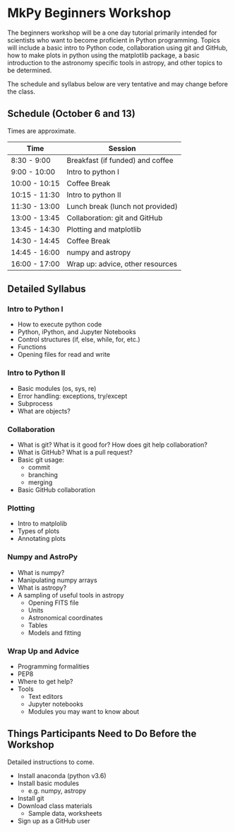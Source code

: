 # MkPy Beginners Workshop

The beginners workshop will be a one day tutorial primarily intended for scientists who want to become proficient in Python programming.  Topics will include a basic intro to Python code, collaboration using git and GitHub, how to make plots in python using the matplotlib package, a basic introduction to the astronomy specific tools in astropy, and other topics to be determined.

The schedule and syllabus below are very tentative and may change before the class.


## Schedule (October 6 and 13)

Times are approximate.

| Time | Session |
|------|--------|
|  8:30 - 9:00  | Breakfast (if funded) and coffee |
|  9:00 - 10:00 | Intro to python I |
| 10:00 - 10:15 | Coffee Break |
| 10:15 - 11:30 | Intro to python II |
| 11:30 - 13:00 | Lunch break (lunch not provided) |
| 13:00 - 13:45 | Collaboration: git and GitHub |
| 13:45 - 14:30 | Plotting and matplotlib |
| 14:30 - 14:45 | Coffee Break |
| 14:45 - 16:00 | numpy and astropy |
| 16:00 - 17:00 | Wrap up: advice, other resources |

## Detailed Syllabus

### Intro to Python I

* How to execute python code
* Python, iPython, and Jupyter Notebooks
* Control structures (if, else, while, for, etc.)
* Functions
* Opening files for read and write

### Intro to Python II

* Basic modules (os, sys, re)
* Error handling: exceptions, try/except
* Subprocess
* What are objects?

### Collaboration

* What is git?  What is it good for?  How does git help collaboration?
* What is GitHub?  What is a pull request?
* Basic git usage:
    * commit
    * branching
    * merging
* Basic GitHub collaboration

### Plotting

* Intro to matplolib
* Types of plots
* Annotating plots

### Numpy and AstroPy

* What is numpy?
* Manipulating numpy arrays
* What is astropy?
* A sampling of useful tools in astropy
    * Opening FITS file
    * Units
    * Astronomical coordinates
    * Tables
    * Models and fitting

### Wrap Up and Advice

* Programming formalities
* PEP8
* Where to get help?
* Tools
    * Text editors
    * Jupyter notebooks
    * Modules you may want to know about

## Things Participants Need to Do Before the Workshop

Detailed instructions to come.

* Install anaconda (python v3.6)
* Install basic modules
    * e.g. numpy, astropy
* Install git
* Download class materials
    * Sample data, worksheets
* Sign up as a GitHub user
